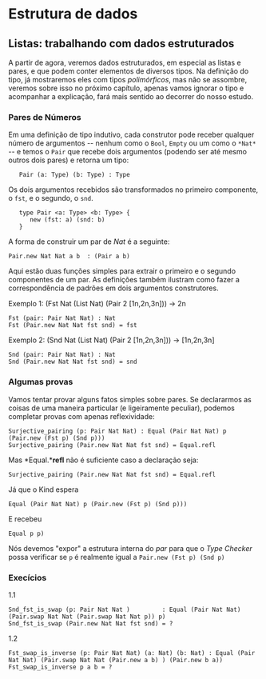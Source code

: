 # Estrutura de dados

## Listas: trabalhando com dados estruturados

A partir de agora, veremos dados estruturados, em especial as listas e pares, e que podem conter elementos de diversos tipos. Na definição do tipo, já mostraremos eles com tipos *polimórficos*, mas não se assombre, veremos sobre isso no próximo capítulo, apenas vamos ignorar o tipo e acompanhar a explicação, fará mais sentido ao decorrer do nosso estudo.

### Pares de Números

Em uma definição de tipo indutivo, cada construtor pode receber qualquer número
de argumentos -- nenhum como o `Bool`, `Empty` ou um como o `*Nat*` -- e
temos o `Pair` que recebe dois argumentos (podendo ser até mesmo outros dois
pares) e retorna um tipo:

```rust,ignore
   Pair (a: Type) (b: Type) : Type
```

Os dois argumentos recebidos são transformados no primeiro componente, o `fst`, e
o segundo, o `snd`.

```rust,ignore
   type Pair <a: Type> <b: Type> {
      new (fst: a) (snd: b)
   }  
   ```

A forma de construir um par de *Nat* é a seguinte:

```rust,ignore
Pair.new Nat Nat a b  : (Pair a b)
```

Aqui estão duas funções simples para extrair o primeiro e o segundo componentes de um par. As definições também ilustram como fazer a correspondência de padrões em dois argumentos construtores.

Exemplo 1: (Fst Nat (List Nat) (Pair 2 [1n,2n,3n])) ->  2n

```rust,ignore
Fst (pair: Pair Nat Nat) : Nat
Fst (Pair.new Nat Nat fst snd) = fst
```

Exemplo 2: (Snd Nat (List Nat) (Pair 2 [1n,2n,3n])) -> [1n,2n,3n]

```rust,ignore
Snd (pair: Pair Nat Nat) : Nat
Snd (Pair.new Nat Nat fst snd) = snd
```

### Algumas provas

Vamos tentar provar alguns fatos simples sobre pares. Se declararmos as coisas de uma maneira particular (e ligeiramente peculiar), podemos completar provas com apenas reflexividade:

```rust,ignore
Surjective_pairing (p: Pair Nat Nat) : Equal (Pair Nat Nat) p (Pair.new (Fst p) (Snd p)))
Surjective_pairing (Pair.new Nat Nat fst snd) = Equal.refl
```

Mas *Equal.***refl** não é suficiente caso a declaração seja:

```rust,ignore
Surjective_pairing (Pair.new Nat Nat fst snd) = Equal.refl
```

Já que o Kind espera

```rust,ignore
Equal (Pair Nat Nat) p (Pair.new (Fst p) (Snd p)))
```

E recebeu

```rust,ignore
Equal p p)
```

Nós devemos "expor" a estrutura interna do *par* para que o *Type Checker*
possa verificar se `p` é realmente igual a `Pair.new (Fst p) (Snd p)`

### Execícios

1.1

```rust,ignore
Snd_fst_is_swap (p: Pair Nat Nat )         : Equal (Pair Nat Nat) (Pair.swap Nat Nat (Pair.swap Nat Nat p)) p)
Snd_fst_is_swap (Pair.new Nat Nat fst snd) = ? 
```

1.2

```rust,ignore
Fst_swap_is_inverse (p: Pair Nat Nat) (a: Nat) (b: Nat) : Equal (Pair Nat Nat) (Pair.swap Nat Nat (Pair.new a b) ) (Pair.new b a))
Fst_swap_is_inverse p a b = ?
```
